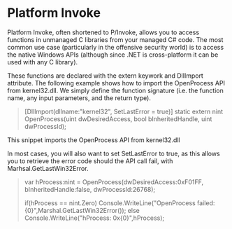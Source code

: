 # Platform Invoke

Platform Invoke, often shortened to P/Invoke, allows you to access functions in unmanaged C libraries from your managed C# code. The most common use case (particularly in the offensive security world) is to access the native Windows APIs (although since .NET is cross-platform it can be used with any C library).

These functions are declared with the extern keywork and DllImport attribute. The following example shows how to import the OpenProcess API from kernel32.dll. We simply define the function signature (i.e. the function name, any input parameters, and the return type).

> [DllImport(dllname:"kernel32", SetLastError = true)]
> static extern nint OpenProcess(uint dwDesiredAccess, bool bInheritedHandle, uint dwProcessId);

This snippet imports the OpenProcess API from kernel32.dll

In most cases, you will also want to set SetLastError to true, as this allows you to retrieve the error code should the API call fail, with Marhsal.GetLastWin32Error.

> var hProcess:nint = OpenProcess(dwDesiredAccess:0xF01FF, bInheritedHandle:false, dwProcessId:26768);
>
> if(hProcess == nint.Zero)
> Console.WriteLine("OpenProcess failed: {0}",Marshal.GetLastWin32Error());
> else
> Console.WriteLine("hProcess: 0x{0}",hProcess);
